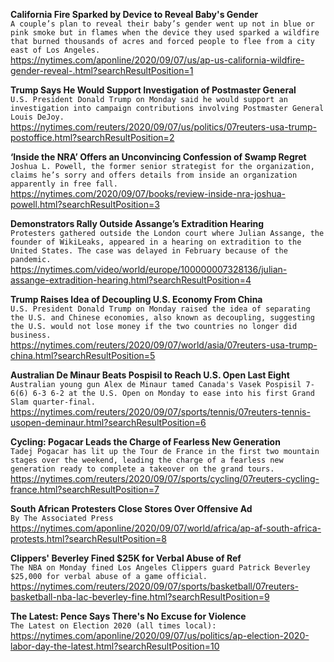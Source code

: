 **California Fire Sparked by Device to Reveal Baby's Gender**\
`A couple’s plan to reveal their baby’s gender went up not in blue or pink smoke but in flames when the device they used sparked a wildfire that burned thousands of acres and forced people to flee from a city east of Los Angeles. `\
https://nytimes.com/aponline/2020/09/07/us/ap-us-california-wildfire-gender-reveal-.html?searchResultPosition=1

**Trump Says He Would Support Investigation of Postmaster General**\
`U.S. President Donald Trump on Monday said he would support an investigation into campaign contributions involving Postmaster General Louis DeJoy.`\
https://nytimes.com/reuters/2020/09/07/us/politics/07reuters-usa-trump-postoffice.html?searchResultPosition=2

**‘Inside the NRA’ Offers an Unconvincing Confession of Swamp Regret**\
`Joshua L. Powell, the former senior strategist for the organization, claims he’s sorry and offers details from inside an organization apparently in free fall.`\
https://nytimes.com/2020/09/07/books/review-inside-nra-joshua-powell.html?searchResultPosition=3

**Demonstrators Rally Outside Assange’s Extradition Hearing**\
`Protesters gathered outside the London court where Julian Assange, the founder of WikiLeaks, appeared in a hearing on extradition to the United States. The case was delayed in February because of the pandemic.`\
https://nytimes.com/video/world/europe/100000007328136/julian-assange-extradition-hearing.html?searchResultPosition=4

**Trump Raises Idea of Decoupling U.S. Economy From China**\
`U.S. President Donald Trump on Monday raised the idea of separating the U.S. and Chinese economies, also known as decoupling, suggesting the U.S. would not lose money if the two countries no longer did business.  `\
https://nytimes.com/reuters/2020/09/07/world/asia/07reuters-usa-trump-china.html?searchResultPosition=5

**Australian De Minaur Beats Pospisil to Reach U.S. Open Last Eight**\
`Australian young gun Alex de Minaur tamed Canada's Vasek Pospisil 7-6(6) 6-3 6-2 at the U.S. Open on Monday to ease into his first Grand Slam quarter-final.`\
https://nytimes.com/reuters/2020/09/07/sports/tennis/07reuters-tennis-usopen-deminaur.html?searchResultPosition=6

**Cycling: Pogacar Leads the Charge of Fearless New Generation**\
`Tadej Pogacar has lit up the Tour de France in the first two mountain stages over the weekend, leading the charge of a fearless new generation ready to complete a takeover on the grand tours.`\
https://nytimes.com/reuters/2020/09/07/sports/cycling/07reuters-cycling-france.html?searchResultPosition=7

**South African Protesters Close Stores Over Offensive Ad**\
`By The Associated Press`\
https://nytimes.com/aponline/2020/09/07/world/africa/ap-af-south-africa-protests.html?searchResultPosition=8

**Clippers' Beverley Fined $25K for Verbal Abuse of Ref**\
`The NBA on Monday fined Los Angeles Clippers guard Patrick Beverley $25,000 for verbal abuse of a game official.`\
https://nytimes.com/reuters/2020/09/07/sports/basketball/07reuters-basketball-nba-lac-beverley-fine.html?searchResultPosition=9

**The Latest: Pence Says There's No Excuse for Violence**\
`The Latest on Election 2020 (all times local):`\
https://nytimes.com/aponline/2020/09/07/us/politics/ap-election-2020-labor-day-the-latest.html?searchResultPosition=10

